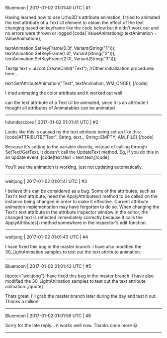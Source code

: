 Bluemoon | 2017-01-02 01:01:40 UTC | #1

Having learned how to use Urho3D's attribute animation, I tried to animated the text attribute of a Text UI element to obtain the effect of the text changing based on keyframe like the code below but it didn't work out and no errors were thrown or logged
[code]
ValueAnimation@ textAnimation = ValueAnimation();
		
textAnimation.SetKeyFrame(0.0f, Variant(String("1")));
textAnimation.SetKeyFrame(1.0f, Variant(String("2")));
textAnimation.SetKeyFrame(2.0f, Variant(String("3")));

Text@ text = ui.root.CreateChild("Text");
//Other initialization procedures here...

text.SetAttributeAnimation("Text", textAnimation, WM_ONCE);
[/code]  

I tried animating the color attribute and it worked out well

can the text attribute of a Text UI be animated, since it is an attribute I thought all attributes of Animatables can be animated

-------------------------

hdunderscore | 2017-01-02 01:01:41 UTC | #2

Looks like this is caused by the text attribute being set up like this:
[code]ATTRIBUTE("Text", String, text_, String::EMPTY, AM_FILE);[/code]

Because it's setting to the variable directly, instead of calling through SetText/GetText, it doesn't call the UpdateText method. Eg, if you do this in an update event:
[code]text.text = text.text;[/code]

You'll see the animation is working, just not updating automatically.

-------------------------

weitjong | 2017-01-02 01:01:41 UTC | #3

I believe this can be considered as a bug. Some of the attributes, such as Text's text attribute, need the ApplyAttributes() method to be called on the instance being changed in order to make it effective. Current attribute animation implementation may have forgotten to do so. When changing the Text's text attribute in the attribute inspector window in the editor, the changed text is reflected immediately correctly because it calls the ApplyAttributes() method somewhere in the inspector's edit function.

-------------------------

weitjong | 2017-01-02 01:01:43 UTC | #4

I have fixed this bug in the master branch. I have also modified the 30_LightAnimation samples to test out the text attribute animation.

-------------------------

Bluemoon | 2017-01-02 01:01:43 UTC | #5

[quote="weitjong"]I have fixed this bug in the master branch. I have also modified the 30_LightAnimation samples to test out the text attribute animation.[/quote]

Thats great, I'll grab the master branch later during the day and test it out. Thanks a million

-------------------------

Bluemoon | 2017-01-02 01:01:56 UTC | #6

Sorry for the late reply... it works well now. Thanks once more  :smiley:

-------------------------

